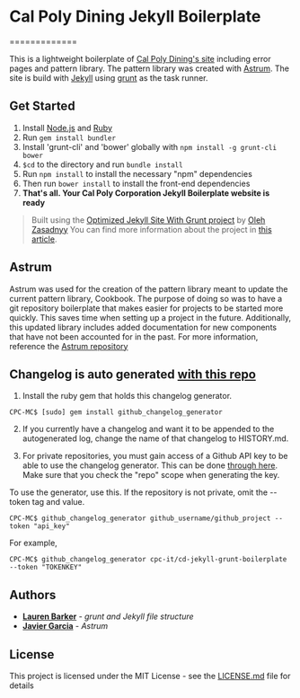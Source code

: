 # Cal Poly Dining Jekyll Boilerplate
=============

This is a lightweight boilerplate of [Cal Poly Dining's site](https://www.calpolydining.com/) including error pages and pattern library. The pattern library was created with [Astrum](https://github.com/NoDivide/astrum). The site is build with [Jekyll](https://jekyllrb.com/) using [grunt](https://gruntjs.com/) as the task runner.  

## Get Started
1.  Install [Node.js](www.nodejs.org) and [Ruby](https://www.ruby-lang.org/)
2.  Run `gem install bundler`
3.  Install 'grunt-cli' and 'bower' globally with `npm install -g grunt-cli bower`
4.  `$cd` to the directory and run `bundle install`
5.  Run `npm install` to install the necessary "npm" dependencies
6.  Then run `bower install` to install the front-end dependencies
7.  **That's all. Your Cal Poly Corporation Jekyll Boilerplate website is ready**
> Built using the [Optimized Jekyll Site With Grunt project](https://github.com/ozasadnyy/optimized-jekyll-grunt) by [Oleh Zasadnyy](https://github.com/ozasadnyy)
> You can find more information about the project in [this article](http://o.zasadnyy.com/blog/optimized-jekyll-site-with-grunt).


## Astrum 

Astrum was used for the creation of the pattern library meant to update the current pattern library, Cookbook. The purpose of doing so was to have a git repository boilerplate that makes easier for projects to be started more quickly. This saves time when setting up a project in the future. Additionally, this updated library includes added documentation for new components that have not been accounted for in the past. For more information, reference the [Astrum repository](https://github.com/NoDivide/astrum)

## Changelog is auto generated [with this repo](https://github.com/github-changelog-generator/github-changelog-generator#installation.) 

1. Install the ruby gem that holds this changelog generator.
```
CPC-MC$ [sudo] gem install github_changelog_generator
```
2. If you currently have a changelog and want it to be appended to the autogenerated log, change the name of that changelog to HISTORY.md. 

3. For private repositories, you must gain access of a Github API key to be able to use the changelog generator. This can be done [through here](https://github.com/settings/tokens). Make sure that you check the "repo" scope when generating the key.

To use the generator, use this. If the repository is not private, omit the --token tag and value. 

```
CPC-MC$ github_changelog_generator github_username/github_project --token "api_key"
```
For example, 

```
CPC-MC$ github_changelog_generator cpc-it/cd-jekyll-grunt-boilerplate --token "TOKENKEY"
```

## Authors

* **[Lauren Barker](https://github.com/lbarker)** - *grunt and Jekyll file structure* 
* **[Javier Garcia](https://github.com/javag97)** - *Astrum*

## License

This project is licensed under the MIT License - see the [LICENSE.md](LICENSE.md) file for details
